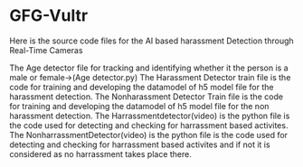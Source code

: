 # GFG-Vultr
Here is the source code files for the AI based harassment Detection through Real-Time Cameras


The Age detector file for tracking and identifying whether it the person is a male or female->(Age detector.py)
The Harassment Detector train file is the code for training and developing the datamodel of h5 model file for the harassment detection.
The Nonharassment Detector Train file is the code for training and developing the datamodel of h5 model file for the non harassment detection.
The Harrassmentdetector(video) is the python file is the code used for detecting and checking for harrassment based activites.
The NonharrassmentDetector(video) is the python file is the code used for detecting and checking for harrassment based activites and if not it is considered as no harrassment takes place there.
